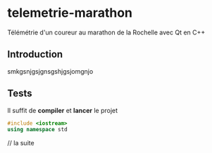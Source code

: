 # telemetrie-marathon
Télémétrie d'un coureur au marathon de la Rochelle avec Qt en C++

## Introduction
smkgsnjgsjgnsgshjgsjomgnjo

## Tests
Il suffit de **compiler** et **lancer** le projet
```cpp
#include <iostream>
using namespace std
```

// la suite

